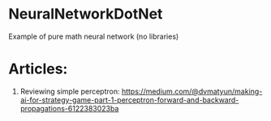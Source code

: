 # NeuralNetworkDotNet
Example of pure math neural network (no libraries)

# Articles:
1. Reviewing simple perceptron: https://medium.com/@dvmatyun/making-ai-for-strategy-game-part-1-perceptron-forward-and-backward-propagations-6122383023ba